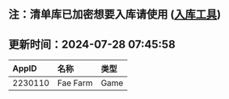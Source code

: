 ## 注：清单库已加密想要入库请使用 ([入库工具](https://github.com/BlankTMing/ManifestAutoUpdate/releases))

## 更新时间：2024-07-28 07:45:58
| AppID | 名称 | 类型  |
| :-------------------- | :----------------------------- | :----------- |
| 2230110 | Fae Farm| Game |
